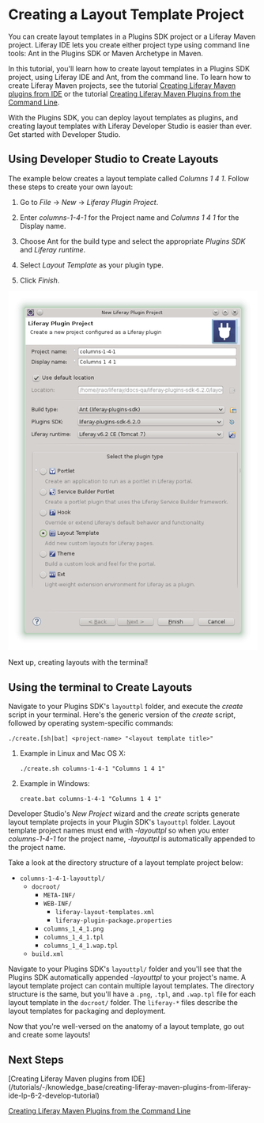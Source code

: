 # Creating a Layout Template Project

You can create layout templates in a Plugins SDK project or a Liferay Maven 
project. Liferay IDE lets you create either project type using command line 
tools: Ant in the Plugins SDK or Maven Archetype in Maven. 

In this tutorial, you'll learn how to create layout templates in a Plugins SDK 
project, using Liferay IDE and Ant, from the command line. To learn how to 
create Liferay Maven projects, see the tutorial 
 [Creating Liferay Maven plugins from IDE](/tutorials/-/knowledge_base/creating-liferay-maven-plugins-from-liferay-ide-lp-6-2-develop-tutorial) 
or the tutorial [Creating Liferay Maven Plugins from the Command Line](/tutorials/-/knowledge_base/creating-liferay-maven-plugins-from-the-command-lin-lp-6-2-develop-tutorial). 

With the Plugins SDK, you can deploy layout templates as plugins, and creating
layout templates with Liferay Developer Studio is easier than ever. Get started
with Developer Studio.

## Using Developer Studio to Create Layouts

The example below creates a layout template called *Columns 1 4 1*. Follow these
steps to create your own layout:

1.  Go to *File* &rarr; *New* &rarr; *Liferay Plugin Project*. 

2.  Enter *columns-1-4-1* for the Project name and *Columns 1 4 1* for the
    Display name.
    
3.  Choose Ant for the build type and select the appropriate *Plugins SDK* and 
	*Liferay runtime*. 

4.  Select *Layout Template* as your plugin type. 

5.  Click *Finish*.

![Figure 1: Creating a new layout template project is easy with Liferay Developer Studio.](../../images/layout-template-new-project.png)

Next up, creating layouts with the terminal!

## Using the terminal to Create Layouts 

Navigate to your Plugins SDK's `layouttpl` folder, and execute the *create* 
script in your terminal. Here's the generic version of the *create* script, 
followed by operating system-specific commands:

    ./create.[sh|bat] <project-name> "<layout template title>"

1.  Example in Linux and Mac OS X:

        ./create.sh columns-1-4-1 "Columns 1 4 1"

2.  Example in Windows:

        create.bat columns-1-4-1 "Columns 1 4 1"

Developer Studio's *New Project* wizard and the *create* scripts generate layout
template projects in your Plugin SDK's `layouttpl` folder. Layout template
project names must end with *-layouttpl* so when you enter *columns-1-4-1* for
the project name, *-layouttpl* is automatically appended to the project name.

Take a look at the directory structure of a layout template project below:

- `columns-1-4-1-layouttpl/`
	- `docroot/`
		- `META-INF/`
		- `WEB-INF/`
			- `liferay-layout-templates.xml`
			- `liferay-plugin-package.properties`
		- `columns_1_4_1.png`
		- `columns_1_4_1.tpl`
		- `columns_1_4_1.wap.tpl`
	- `build.xml`

Navigate to your Plugins SDK's `layouttpl/` folder and you'll see that the
Plugins SDK automatically appended *-layouttpl* to your project's name. A layout
template project can contain multiple layout templates. The directory structure
is the same, but you'll have a `.png`, `.tpl`, and `.wap.tpl` file for each
layout template in the `docroot/` folder. The `liferay-*` files describe the
layout templates for packaging and deployment. 

Now that you're well-versed on the anatomy of a layout template, go out and
create some layouts!

## Next Steps

 [Creating Liferay Maven plugins from IDE] (/tutorials/-/knowledge_base/creating-liferay-maven-plugins-from-liferay-ide-lp-6-2-develop-tutorial)

 [Creating Liferay Maven Plugins from the Command Line](/tutorials/-/knowledge_base/creating-liferay-maven-plugins-from-the-command-lin-lp-6-2-develop-tutorial)

